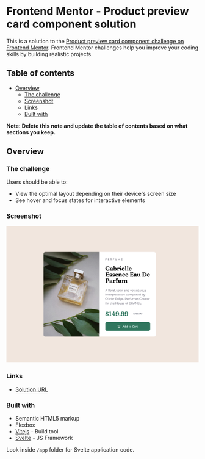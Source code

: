 # Frontend Mentor - Product preview card component solution

This is a solution to the [Product preview card component challenge on Frontend Mentor](https://www.frontendmentor.io/challenges/product-preview-card-component-GO7UmttRfa). Frontend Mentor challenges help you improve your coding skills by building realistic projects.


## Table of contents

- [Overview](#overview)
  - [The challenge](#the-challenge)
  - [Screenshot](#screenshot)
  - [Links](#links)
  - [Built with](#built-with)

**Note: Delete this note and update the table of contents based on what sections you keep.**

## Overview

### The challenge

Users should be able to:

- View the optimal layout depending on their device's screen size
- See hover and focus states for interactive elements

### Screenshot

![](screenshot.png)

### Links

- [Solution URL](https://stackblitz.com/edit/github-ucg6jy)

### Built with

- Semantic HTML5 markup
- Flexbox
- [Vitejs](https://vitejs.dev/) - Build tool
- [Svelte](https://svelte.dev/) - JS Framework

Look inside `/app` folder for Svelte application code.
